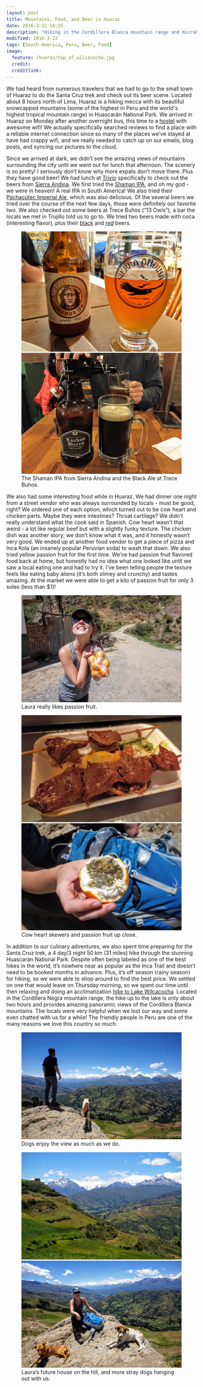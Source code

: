 ```yaml
---
layout: post
title: Mountains, Food, and Beer in Huaraz
date: 2016-3-22 14:35
description: "Hiking in the Cordillera Blanca mountain range and microbreweries drew us to Huaraz."
modified: 2016-3-22
tags: [South-America, Peru, Beer, Food]
image:
  feature: /huaraz/top_of_wilcacocha.jpg
  credit: 
  creditlink: 
---
```


We had heard from numerous travelers that we had to go to the small town of Huaraz to do the Santa Cruz trek and check out its beer scene. Located about 8 hours north of Lima, Huaraz is a hiking mecca with its beautiful snowcapped mountains (some of the highest in Peru and the world's highest tropical mountain range) in Huascarán National Park. We arrived in Huaraz on Monday after another overnight bus, this time to a [hostel](http://www.galaxiahotel.com/ingles/) with awesome wifi! We actually specifically searched reviews to find a place with a reliable internet connection since so many of the places we’ve stayed at have had crappy wifi, and we really needed to catch up on our emails, blog posts, and syncing our pictures to the cloud. 

Since we arrived at dark, we didn’t see the amazing views of mountains surrounding the city until we went out for lunch that afternoon. The scenery is so pretty! I seriously don’t know why more expats don’t move there. Plus they have good beer! We had lunch at [Trivio](https://www.facebook.com/TrivioRestoBarSierraAndina) specifically to check out the beers from [Sierra Andina](https://www.facebook.com/Sierra-Andina-Brewing-Company-152037114856790/). We first tried the [Shaman IPA](https://untappd.com/user/veswill3/checkin/287930096), and oh my god - we were in heaven! A real IPA in South America! We also tried their [Pachacútec Imperial Ale](https://untappd.com/user/veswill3/checkin/287931957), which was also delicious. Of the several beers we tried over the course of the next few days, those were definitely our favorite two. We also checked out some beers at Trece Buhos (“13 Owls”), a bar the locals we met in Trujillo told us to go to. We tried two beers made with coca (interesting flavor), plus their [black](https://untappd.com/user/veswill3/checkin/288056127) and [red](https://untappd.com/user/veswill3/checkin/288068184) beers.
<figure class="half">
    <a href="/images/huaraz/shaman_IPA.jpg"><img src="/images/huaraz/shaman_IPA.jpg" alt=""></a>
    <a href="/images/huaraz/black_ale_at_trece_buhos.jpg"><img src="/images/huaraz/black_ale_at_trece_buhos.jpg" alt=""></a>
    <figcaption>The Shaman IPA from Sierra Andina and the Black Ale at Trece Buhos.</figcaption>
</figure>

We also had some interesting food while in Huaraz. We had dinner one night from a street vendor who was always surrounded by locals - must be good, right? We ordered one of each option, which turned out to be cow heart and chicken parts. Maybe they were intestines? Throat cartilage? We didn’t really understand what the cook said in Spanish. Cow heart wasn’t that weird - a lot like regular beef but with a slightly funky texture. The chicken dish was another story; we don’t know what it was, and it honestly wasn’t very good. We ended up at another food vendor to get a piece of pizza and Inca Kola (an insanely popular Peruvian soda) to wash that down. We also tried yellow passion fruit for the first time. We’ve had passion fruit flavored food back at home, but honestly had no idea what one looked like until we saw a local eating one and had to try it. I’ve been telling people the texture feels like eating baby aliens (it’s both slimey and crunchy) and tastes amazing. At the market we were able to get a kilo of passion fruit for only 3 soles (less than $1)! 
<figure>
    <a href="/images/huaraz/passion_fruit.jpg"><img src="/images/huaraz/passion_fruit.jpg" alt=""></a>
    <figcaption>Laura really likes passion fruit.</figcaption>
</figure>
<figure class="half">
    <a href="/images/huaraz/cow_heart.jpg"><img src="/images/huaraz/cow_heart.jpg" alt=""></a>
    <a href="/images/huaraz/passion_fruit_close_up.jpg"><img src="/images/huaraz/passion_fruit_close_up.jpg" alt=""></a>
    <figcaption>Cow heart skewers and passion fruit up close.</figcaption>
</figure>

In addition to our culinary adventures, we also spent time preparing for the Santa Cruz trek, a 4 day/3 night 50 km (31 miles) hike through the stunning Huascarán National Park. Despite often being labeled as one of the best hikes in the world, it’s nowhere near as popular as the Inca Trail and doesn’t need to be booked months in advance. Plus, it’s off season (rainy season) for hiking, so we were able to shop around to find the best price. We settled on one that would leave on Thursday morning, so we spent our time until then relaxing and doing an acclimatization [hike to Lake Wilcacocha](http://www.wikiloc.com/wikiloc/view.do?id=10567952). Located in the Cordillera Negra mountain range, the hike up to the lake is only about two hours and provides amazing panoramic views of the Cordillera Blanca mountains. The locals were very helpful when we lost our way and some even chatted with us for a while! The friendly people in Peru are one of the many reasons we love this country so much.
<figure>
    <a href="/images/huaraz/puppy_enjoys_view.jpg"><img src="/images/huaraz/puppy_enjoys_view.jpg" alt=""></a>
    <figcaption>Dogs enjoy the view as much as we do.</figcaption>
</figure>
<figure class="half">
    <a href="/images/huaraz/lauras_future_house.jpg"><img src="/images/huaraz/lauras_future_house.jpg" alt=""></a>
    <a href="/images/huaraz/laura_with_dogs.jpg"><img src="/images/huaraz/laura_with_dogs.jpg" alt=""></a>
    <figcaption>Laura’s future house on the hill, and more stray dogs hanging out with us.</figcaption>
</figure>
